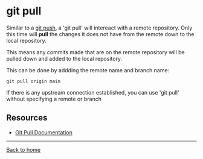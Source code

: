 # git pull

Similar to a [git push](./Push.md), a 'git pull' will intereact with a remote repository. Only this time will **pull** the changes it does not have from the remote down to the local repository.

This means any commits made that are on the remote repository will be pulled down and added to the local repository.

This can be done by addding the remote name and branch name:
```
git pull origin main
```

If there is any upstream connection established, you can use 'git pull' without specifying a remote or branch

## Resources

- [Git Pull Documentation](https://git-scm.com/docs/git-pull)

---

[Back to home](../README.md)